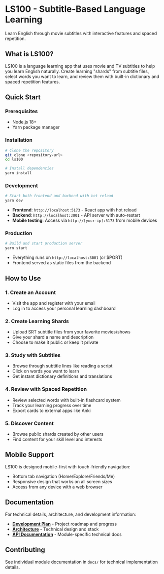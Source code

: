 # LS100 - Subtitle-Based Language Learning

Learn English through movie subtitles with interactive features and spaced repetition.

## What is LS100?

LS100 is a language learning app that uses movie and TV subtitles to help you learn English naturally. Create learning "shards" from subtitle files, select words you want to learn, and review them with built-in dictionary and spaced repetition features.

## Quick Start

### Prerequisites
- Node.js 18+ 
- Yarn package manager

### Installation

```bash
# Clone the repository
git clone <repository-url>
cd ls100

# Install dependencies
yarn install
```

### Development

```bash
# Start both frontend and backend with hot reload
yarn dev
```

- **Frontend**: `http://localhost:5173` - React app with hot reload
- **Backend**: `http://localhost:3001` - API server with auto-restart
- **Mobile testing**: Access via `http://[your-ip]:5173` from mobile devices

### Production

```bash
# Build and start production server
yarn start
```

- Everything runs on `http://localhost:3001` (or $PORT)
- Frontend served as static files from the backend

## How to Use

### 1. Create an Account
- Visit the app and register with your email
- Log in to access your personal learning dashboard

### 2. Create Learning Shards
- Upload SRT subtitle files from your favorite movies/shows
- Give your shard a name and description
- Choose to make it public or keep it private

### 3. Study with Subtitles
- Browse through subtitle lines like reading a script
- Click on words you want to learn
- Get instant dictionary definitions and translations

### 4. Review with Spaced Repetition
- Review selected words with built-in flashcard system
- Track your learning progress over time
- Export cards to external apps like Anki

### 5. Discover Content
- Browse public shards created by other users
- Find content for your skill level and interests

## Mobile Support

LS100 is designed mobile-first with touch-friendly navigation:
- Bottom tab navigation (Home/Explore/Friends/Me)
- Responsive design that works on all screen sizes
- Access from any device with a web browser

## Documentation

For technical details, architecture, and development information:
- **[Development Plan](plan.md)** - Project roadmap and progress
- **[Architecture](docs/design.md)** - Technical design and stack
- **[API Documentation](docs/)** - Module-specific technical docs

## Contributing

See individual module documentation in `docs/` for technical implementation details. 